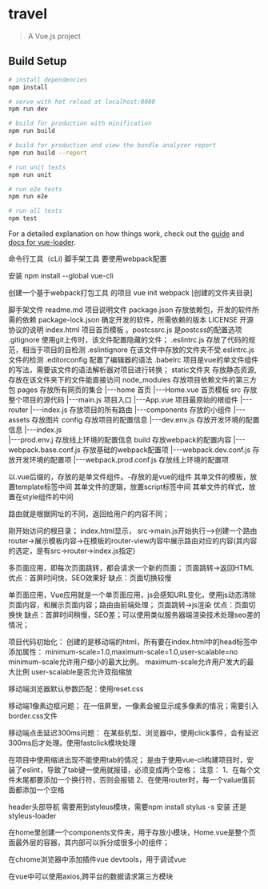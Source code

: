 # travel

> A Vue.js project

## Build Setup

``` bash
# install dependencies
npm install

# serve with hot reload at localhost:8080
npm run dev

# build for production with minification
npm run build

# build for production and view the bundle analyzer report
npm run build --report

# run unit tests
npm run unit

# run e2e tests
npm run e2e

# run all tests
npm test
```

For a detailed explanation on how things work, check out the [guide](http://vuejs-templates.github.io/webpack/) and [docs for vue-loader](http://vuejs.github.io/vue-loader).


命令行工具（cLi)
脚手架工具
要使用webpack配置

安装
npm install --global vue-cli

创建一个基于webpack打包工具 的项目
vue init webpack [创建的文件夹目录]


脚手架文件
readme.md				项目说明文件
package.json			存放依赖包，开发的软件所需的依赖
package-lock.json		确定开发的软件，所需依赖的版本
LICENSE					开源协议的说明
index.html				项目首页模板
。postcssrc.js 			是postcss的配置选项
.gitignore				使用git上传时，该文件配置隐藏的文件；
.eslintrc.js 			存放了代码的规范，相当于项目的自检测
.eslintignore           在该文件中存放的文件夹不受.eslintrc.js文件的检测 
.editorconfig           配置了编辑器的语法
.babelrc				项目是vue的单文件组件的写法，需要该文件的语法解析器对项目进行转换；
static文件夹				存放静态资源,存放在该文件夹下的文件能直接访问
node_modules 			存放项目依赖文件的第三方包
pages					存放所有网页的集合
|---home				首页
	|---Home.vue        首页模板
src						存放整个项目的源代码
|---main.js    			项目入口
|---App.vue 			项目最原始的根组件
|---router
	|---index.js 		存放项目的所有路由
|---components 			存放的小组件
|---assets				存放图片
config 					存放项目的配置信息
|---dev.env.js 			存放开发环境的配置信息
|---index.js 			
|---prod.env.j    		存放线上环境的配置信息
build					存放webpack的配置内容
|---webpack.base.conf.js 存放基础的webpack配置项
|---webpack.dev.conf.js 存放开发环境的配置项
|---webpack.prod.conf.js 存放线上环境的配置项


以.vue后缀的，存放的是单文件组件。-存放的是vue的组件
其单文件的模板，放置template标签中间
其单文件的逻辑，放置script标签中间
其单文件的样式，放置在style组件的中间

路由就是根据网址的不同，返回给用户的内容不同；

刚开始访问的根目录；
index.html显示，
src->main.js开始执行-->创建一个路由router->展示模板内容->在模板的router-view内容中展示路由对应的内容(其内容的选定，是有src->router->index.js指定)

多页面应用，即每次页面跳转，都会请求一个新的页面；
页面跳转->返回HTML
优点：首屏时间快，SEO效果好
缺点：页面切换较慢

单页面应用，Vue应用就是一个单页面应用，js会感知URL变化，使用js动态清除页面内容，和展示页面内容；路由由前端处理；
页面跳转->js渲染
优点：页面切换快
缺点：首屏时间稍慢，SEO差；可以使用类似服务器端渲染技术处理seo差的情况；

项目代码初始化：
创建的是移动端的html，所有要在index.html中的head标签中添加属性：
minimum-scale=1.0,maximum-scale=1.0,user-scalable=no
minimum-scale允许用户缩小的最大比例。
maximum-scale允许用户发大的最大比例
user-scalable是否允许双指缩放

移动端浏览器默认参数匹配：使用reset.css

移动端1像素边框问题；
在一倍屏里，一像素会被显示成多像素的情况；需要引入border.css文件

移动端点击延迟300ms问题：
在某些机型、浏览器中，使用click事件，会有延迟300ms后才处理。使用fastclick模块处理

在项目中使用缩进出现不能使用tab的情况；
是由于使用vue-cli构建项目时，安装了eslint，导致了tab键一使用就报错，必须变成两个空格；
注意：
1、在每个文件末尾都要添加一个换行符，否则会报错
2、在使用router时，每一个value值前面都添加一个空格

header头部导航
需要用到styleus模块，需要npm install stylus -s 安装
还是styleus-loader

在home里创建一个components文件夹，用于存放小模块，Home.vue是整个页面最外层的容器，其内部可以拆分成很多小的组件；


在chrome浏览器中添加插件vue devtools，用于调试vue

在vue中可以使用axios,跨平台的数据请求第三方模块